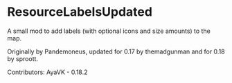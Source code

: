 # ResourceLabelsUpdated
A small mod to add labels (with optional icons and size amounts) to the map.

Originally by Pandemoneus, updated for 0.17 by themadgunman and for 0.18 by sproott.

Contributors:
AyaVK - 0.18.2
